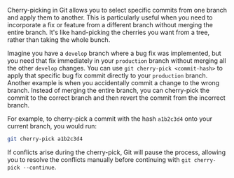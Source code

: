 Cherry-picking in Git allows you to select specific commits from one branch and apply them to another. This is particularly useful when you need to incorporate a fix or feature from a different branch without merging the entire branch. It's like hand-picking the cherries you want from a tree, rather than taking the whole bunch.

Imagine you have a `develop` branch where a bug fix was implemented, but you need that fix immediately in your `production` branch without merging all the other `develop` changes. You can use `git cherry-pick <commit-hash>` to apply that specific bug fix commit directly to your `production` branch. Another example is when you accidentally commit a change to the wrong branch. Instead of merging the entire branch, you can cherry-pick the commit to the correct branch and then revert the commit from the incorrect branch.

For example, to cherry-pick a commit with the hash `a1b2c3d4` onto your current branch, you would run:

```bash
git cherry-pick a1b2c3d4
```

If conflicts arise during the cherry-pick, Git will pause the process, allowing you to resolve the conflicts manually before continuing with `git cherry-pick --continue`.